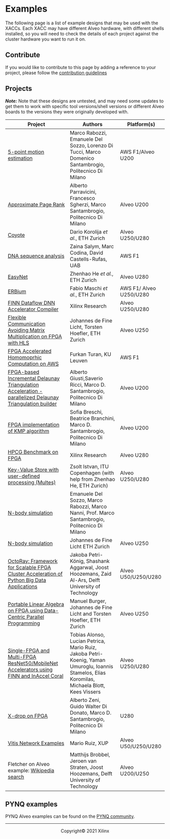 # Examples

The following page is a list of example designs that may be used with the XACCs. Each XACC may have different Alveo hardware, with different shells installed, so you will need to check the details of each project against the cluster hardware you want to run it on. 

## Contribute

If you would like to contribute to this page by adding a reference to your project, please follow the [contribution guidelines](contributing.md)

## Projects

**_Note:_** Note that these designs are untested, and may need some updates to get them to work with specific tool versions/shell versions or different Alveo boards to the versions they were originally developed with. 

| Project  | Authors   | Platform(s) |
|----------|-----------|-------------|
| [5-point motion estimation](https://bitbucket.org/necst/xohw18_5points_public/) | Marco Rabozzi, Emanuele Del Sozzo, Lorenzo Di Tucci, Marco Domenico Santambrogio, Politecnico Di Milano | AWS F1/Alveo U200 |
| [Approximate Page Rank](https://bitbucket.org/necst/xohw2020_approximate-pagerank_public/) | Alberto Parravicini, Francesco Sgherzi, Marco Santambrogio, Politecnico Di Milano |  Alveo U200  |
| [Coyote](https://github.com/fpgasystems/Coyote) | Dario Korolija *et al.*, ETH Zurich | Alveo U250/U280 |
| [DNA sequence analysis](https://github.com/davidcastells/KmerFilterAWS) | Zaina Salym, Marc Codina, David Castells-Rufas, UAB  |AWS F1 |
| [EasyNet](https://github.com/fpgasystems/Vitis_with_100Gbps_TCP-IP) | Zhenhao He *et al.*, ETH Zurich | Alveo U280 |
| [ERBium](https://github.com/fpgasystems/erbium) | Fabio Maschi *et al.*, ETH Zurich | AWS F1/ Alveo U250/U280 |
| [FINN Dataflow DNN Accelerator Compiler](https://github.com/Xilinx/finn-examples) | Xilinx Research | Alveo U250/U280 |
| [Flexible Communication Avoiding Matrix Multiplication on FPGA with HLS](https://github.com/spcl/gemm_hls) | Johannes de Fine Licht, Torsten Hoefler, ETH Zurich | Alveo U250 |
| [FPGA Accelerated Homomoprhic Computation on AWS](https://github.com/KULeuven-COSIC/HEAT) | Furkan Turan, KU Leuven | AWS F1|
| [FPGA-based Incremental Delaunay Triangulation Acceleration - parallelized Delaunay Triangulation builder](https://bitbucket.org/necst/xohw2020_fidelta_public) | Alberto Giusti,Saverio Ricci, Marco D. Santambrogio, Politecnico Di Milano | Alveo U200 |
| [FPGA implementation of KMP algorithm](https://bitbucket.org/necst/xohw2020_maeve_public) | Sofia Breschi, Beatrice Branchini, Marco D. Santambrogio, Politecnico Di Milano | Alveo U200 |
| [HPCG Benchmark on FPGA](https://github.com/Xilinx/HPCG_FPGA) | Xilinx Research | Alveo U280 |
| [Key-Value Store with user-defined processing (Multes)](https://github.com/zistvan/Multes_for_Vitis_with_100Gbps_TCP-IP) | Zsolt Istvan, ITU Copenhagen (with help from Zhenhao He, ETH Zurich) | Alveo U250/U280 |
| [N-body simulation](https://bitbucket.org/necst/xohw17_bibbidin-bobbidyboo_public/) | Emanuele Del Sozzo, Marco Rabozzi, Marco Nanni, Prof. Marco Santambrogio, Politecnico Di Milano ||
| [N-body simulation](https://github.com/spcl/nbody_hls) | Johannes de Fine Licht ETH Zurich | Alveo U250 |
| [OctoRay: Framework for Scalable FPGA Cluster Acceleration of Python Big Data Applications](https://github.com/abs-tudelft/octoray) | Jakoba Petri-König, Shashank Aggarwal, Joost Hoozemans, Zaid Al-Ars, Delft University of Technology | Alveo U50/U250/U280 |
| [Portable Linear Algebra on FPGA using Data-Centric Parallel Programming](https://github.com/manuelburger/daceBLAS_demo) | Manuel Burger, Johannes de Fine Licht and Torsten Hoefler, ETH Zurich | Alveo U250 |
| [Single-FPGA and Multi-FPGA ResNet50/MobileNet Accelerators using FINN and InAccel Coral](https://github.com/inaccel/runtime/tree/Xilinx-MP/) | Tobias Alonso, Lucian Petrica, Mario Ruiz, Jakoba Petri-Koenig, Yaman Umuroglu, Ioannis Stamelos, Elias Koromilas, Michaela Blott, Kees Vissers | Alveo U250/U280 |
| [X-drop on FPGA](https://github.com/albertozeni/XDropXOHW-Public) | Alberto Zeni, Guido Walter Di Donato, Marco D. Santambrogio, Politecnico Di Milano | U280 |
| [Vitis Network Examples](https://github.com/Xilinx/xup_vitis_network_example) | Mario Ruiz, XUP | Alveo U50/U250/U280 |
| Fletcher on Alveo example: [Wikipedia search ](https://github.com/abs-tudelft/wiki-search-alveo) | Matthijs Brobbel, Jeroen van Straten, Joost Hoozemans, Delft University of Technology | Alveo U200/U250 |

## PYNQ examples

PYNQ Alveo examples can be found on the [PYNQ community](http://www.pynq.io/community.html).



---------------------------------------
<p align="center">Copyright&copy; 2021 Xilinx</p>
